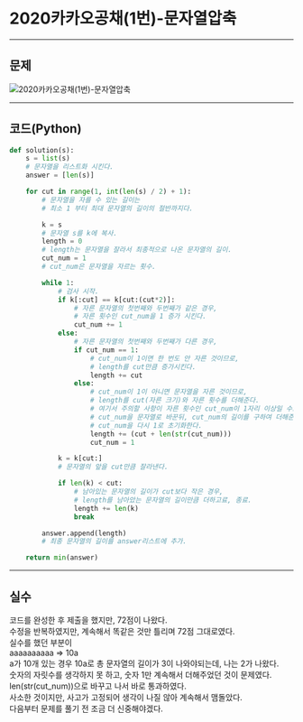 # 2020카카오공채(1번)-문자열압축

****

## 문제

![2020카카오공채(1번)-문자열압축](/image_file/2020카카오공채(1번)-문자열압축.png)

****

## 코드(Python)
```Python
def solution(s):
    s = list(s)
    # 문자열을 리스트화 시킨다.
    answer = [len(s)]

    for cut in range(1, int(len(s) / 2) + 1):
        # 문자열을 자를 수 있는 길이는
        # 최소 1 부터 최대 문자열의 길이의 절반까지다.

        k = s
        # 문자열 s를 k에 복사.
        length = 0
        # length는 문자열을 잘라서 최종적으로 나온 문자열의 길이.
        cut_num = 1
        # cut_num은 문자열을 자르는 횟수.

        while 1:
            # 검사 시작.
            if k[:cut] == k[cut:(cut*2)]:
                # 자른 문자열의 첫번째와 두번째가 같은 경우,
                # 자른 횟수인 cut_num을 1 증가 시킨다.
                cut_num += 1
            else:
                # 자른 문자열의 첫번째와 두번째가 다른 경우,
                if cut_num == 1:
                    # cut_num이 1이면 한 번도 안 자른 것이므로,
                    # length를 cut만큼 증가시킨다.
                    length += cut
                else:
                    # cut_num이 1이 아니면 문자열을 자른 것이므로,
                    # length를 cut(자른 크기)와 자른 횟수를 더해준다.
                    # 여기서 주의할 사항이 자른 횟수인 cut_num이 1자리 이상일 수도 있으므로,
                    # cut_num을 문자열로 바꾼뒤, cut_num의 길이를 구하여 더해준다.
                    # cut_num을 다시 1로 초기화한다.
                    length += (cut + len(str(cut_num)))
                    cut_num = 1

            k = k[cut:]
            # 문자열의 앞을 cut만큼 잘라낸다.

            if len(k) < cut:
                # 남아있는 문자열의 길이가 cut보다 작은 경우,
                # length를 남아았는 문자열의 길이만큼 더하고료, 종료.
                length += len(k)
                break

        answer.append(length)
        # 최종 문자열의 길이를 answer리스트에 추가.

    return min(answer)
```

****

## 실수
코드를 완성한 후 제출을 했지만, 72점이 나왔다.
<br>수정을 반복하였지만, 계속해서 똑같은 것만 틀리며 72점 그대로였다.
<br>실수를 했던 부분이
<br>aaaaaaaaaa => 10a
<br>a가 10개 있는 경우 10a로 총 문자열의 길이가 3이 나와야되는데, 나는 2가 나왔다.
<br>숫자의 자릿수를 생각하지 못 하고, 숫자 1만 계속해서 더해주었던 것이 문제였다.
<br>len(str(cut_num))으로 바꾸고 나서 바로 통과하였다.
<br>사소한 것이지만, 사고가 고정되어 생각이 나질 않아 계속해서 맴돌았다.
<br>다음부터 문제를 풀기 전 조금 더 신중해야겠다.
